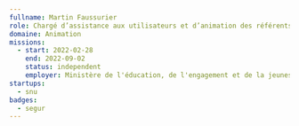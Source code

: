 ```yaml
---
fullname: Martin Faussurier
role: Chargé d’assistance aux utilisateurs et d’animation des référents
domaine: Animation
missions:
  - start: 2022-02-28
    end: 2022-09-02
    status: independent
    employer: Ministère de l'éducation, de l'engagement et de la jeunesse
startups:
  - snu
badges:
  - segur
---
```


